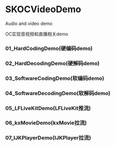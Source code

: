 # SKOCVideoDemo
Audio and video demo

OC实现音视频和直播相关demo

### 01_HardCodingDemo(硬编码demo)
### 02_HardDecodingDemo(硬解码demo)
### 03_SoftwareCodingDemo(软编码demo)
### 04_SoftwareDecodingDemo(软解码demo)
### 05_LFLiveKitDemo(LFLiveKit推流)
### 06_kxMovieDemo(kxMovie拉流)
### 07_IJKPlayerDemo(IJKPlayer拉流)



